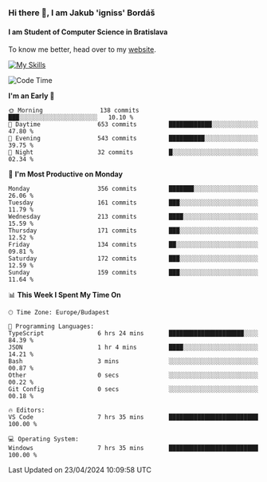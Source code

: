 ### Hi there 👋, I am Jakub 'igniss' Bordáš

#### I am Student of Computer Science in Bratislava
To know me better, head over to my [website](https://bordas.sk).

[![My Skills](https://skillicons.dev/icons?i=js,html,css,figma,svelte,java,kotlin,python,postgresql,typescript,nest,nodejs)](https://bordas.sk)


<!--START_SECTION:waka-->
![Code Time](http://img.shields.io/badge/Code%20Time-1%2C474%20hrs%2051%20mins-blue)

**I'm an Early 🐤** 

```text
🌞 Morning                138 commits         ███░░░░░░░░░░░░░░░░░░░░░░   10.10 % 
🌆 Daytime                653 commits         ████████████░░░░░░░░░░░░░   47.80 % 
🌃 Evening                543 commits         ██████████░░░░░░░░░░░░░░░   39.75 % 
🌙 Night                  32 commits          █░░░░░░░░░░░░░░░░░░░░░░░░   02.34 % 
```
📅 **I'm Most Productive on Monday** 

```text
Monday                   356 commits         ███████░░░░░░░░░░░░░░░░░░   26.06 % 
Tuesday                  161 commits         ███░░░░░░░░░░░░░░░░░░░░░░   11.79 % 
Wednesday                213 commits         ████░░░░░░░░░░░░░░░░░░░░░   15.59 % 
Thursday                 171 commits         ███░░░░░░░░░░░░░░░░░░░░░░   12.52 % 
Friday                   134 commits         ██░░░░░░░░░░░░░░░░░░░░░░░   09.81 % 
Saturday                 172 commits         ███░░░░░░░░░░░░░░░░░░░░░░   12.59 % 
Sunday                   159 commits         ███░░░░░░░░░░░░░░░░░░░░░░   11.64 % 
```


📊 **This Week I Spent My Time On** 

```text
🕑︎ Time Zone: Europe/Budapest

💬 Programming Languages: 
TypeScript               6 hrs 24 mins       █████████████████████░░░░   84.39 % 
JSON                     1 hr 4 mins         ████░░░░░░░░░░░░░░░░░░░░░   14.21 % 
Bash                     3 mins              ░░░░░░░░░░░░░░░░░░░░░░░░░   00.87 % 
Other                    0 secs              ░░░░░░░░░░░░░░░░░░░░░░░░░   00.22 % 
Git Config               0 secs              ░░░░░░░░░░░░░░░░░░░░░░░░░   00.18 % 

🔥 Editors: 
VS Code                  7 hrs 35 mins       █████████████████████████   100.00 % 

💻 Operating System: 
Windows                  7 hrs 35 mins       █████████████████████████   100.00 % 
```


 Last Updated on 23/04/2024 10:09:58 UTC
<!--END_SECTION:waka-->
